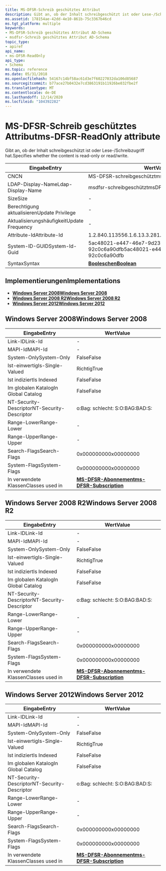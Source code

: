 ```yaml
---
title: MS-DFSR-Schreib geschütztes Attribut
description: Gibt an, ob der Inhalt schreibgeschützt ist oder Lese-/Schreibzugriff hat.
ms.assetid: 178154ae-42dd-4e10-861b-75c3367b46cd
ms.tgt_platform: multiple
keywords:
- MS-DFSR-Schreib geschütztes Attribut AD-Schema
- msdfsr-Schreib geschütztes Attribut AD-Schema
topic_type:
- apiref
api_name:
- ms-DFSR-ReadOnly
api_type:
- Schema
ms.topic: reference
ms.date: 05/31/2018
ms.openlocfilehash: 54167c14bf58ac61d3e7f60227032da106d85687
ms.sourcegitcommit: b77ace27b0432e7cd3863191b11926be032fbe2f
ms.translationtype: MT
ms.contentlocale: de-DE
ms.lasthandoff: 12/14/2020
ms.locfileid: "104392282"
---
```

# <a name="ms-dfsr-readonly-attribute"></a><span data-ttu-id="a027c-105">MS-DFSR-Schreib geschütztes Attribut</span><span class="sxs-lookup"><span data-stu-id="a027c-105">ms-DFSR-ReadOnly attribute</span></span>

<span data-ttu-id="a027c-106">Gibt an, ob der Inhalt schreibgeschützt ist oder Lese-/Schreibzugriff hat.</span><span class="sxs-lookup"><span data-stu-id="a027c-106">Specifies whether the content is read-only or read/write.</span></span>



| <span data-ttu-id="a027c-107">Eingabe</span><span class="sxs-lookup"><span data-stu-id="a027c-107">Entry</span></span> | <span data-ttu-id="a027c-108">Wert</span><span class="sxs-lookup"><span data-stu-id="a027c-108">Value</span></span> |
|-------------------|--------------------------------------|
| <span data-ttu-id="a027c-109">CN</span><span class="sxs-lookup"><span data-stu-id="a027c-109">CN</span></span>                | <span data-ttu-id="a027c-110">MS-DFSR-schreibgeschützt</span><span class="sxs-lookup"><span data-stu-id="a027c-110">ms-DFSR-ReadOnly</span></span>                     |
| <span data-ttu-id="a027c-111">LDAP-Display-Name</span><span class="sxs-lookup"><span data-stu-id="a027c-111">Ldap-Display-Name</span></span> | <span data-ttu-id="a027c-112">msdfsr-schreibgeschützt</span><span class="sxs-lookup"><span data-stu-id="a027c-112">msDFSR-ReadOnly</span></span>                      |
| <span data-ttu-id="a027c-113">Size</span><span class="sxs-lookup"><span data-stu-id="a027c-113">Size</span></span>              | \-                                   |
| <span data-ttu-id="a027c-114">Berechtigung aktualisieren</span><span class="sxs-lookup"><span data-stu-id="a027c-114">Update Privilege</span></span>  | \-                                   |
| <span data-ttu-id="a027c-115">Aktualisierungshäufigkeit</span><span class="sxs-lookup"><span data-stu-id="a027c-115">Update Frequency</span></span>  | \-                                   |
| <span data-ttu-id="a027c-116">Attribute-Id</span><span class="sxs-lookup"><span data-stu-id="a027c-116">Attribute-Id</span></span>      | <span data-ttu-id="a027c-117">1.2.840.113556.1.6.13.3.28</span><span class="sxs-lookup"><span data-stu-id="a027c-117">1.2.840.113556.1.6.13.3.28</span></span>           |
| <span data-ttu-id="a027c-118">System-ID-GUID</span><span class="sxs-lookup"><span data-stu-id="a027c-118">System-Id-Guid</span></span>    | <span data-ttu-id="a027c-119">5ac48021-e447-46e7-9d23-92c0c6a90dfb</span><span class="sxs-lookup"><span data-stu-id="a027c-119">5ac48021-e447-46e7-9d23-92c0c6a90dfb</span></span> |
| <span data-ttu-id="a027c-120">Syntax</span><span class="sxs-lookup"><span data-stu-id="a027c-120">Syntax</span></span>            | [<span data-ttu-id="a027c-121">**Booleschen**</span><span class="sxs-lookup"><span data-stu-id="a027c-121">**Boolean**</span></span>](s-boolean.md)         |



## <a name="implementations"></a><span data-ttu-id="a027c-122">Implementierungen</span><span class="sxs-lookup"><span data-stu-id="a027c-122">Implementations</span></span>

-   [<span data-ttu-id="a027c-123">**Windows Server 2008**</span><span class="sxs-lookup"><span data-stu-id="a027c-123">**Windows Server 2008**</span></span>](#windows-server-2008)
-   [<span data-ttu-id="a027c-124">**Windows Server 2008 R2**</span><span class="sxs-lookup"><span data-stu-id="a027c-124">**Windows Server 2008 R2**</span></span>](#windows-server-2008-r2)
-   [<span data-ttu-id="a027c-125">**Windows Server 2012**</span><span class="sxs-lookup"><span data-stu-id="a027c-125">**Windows Server 2012**</span></span>](#windows-server-2012)

## <a name="windows-server-2008"></a><span data-ttu-id="a027c-126">Windows Server 2008</span><span class="sxs-lookup"><span data-stu-id="a027c-126">Windows Server 2008</span></span>



| <span data-ttu-id="a027c-127">Eingabe</span><span class="sxs-lookup"><span data-stu-id="a027c-127">Entry</span></span> | <span data-ttu-id="a027c-128">Wert</span><span class="sxs-lookup"><span data-stu-id="a027c-128">Value</span></span> |
|------------------------|------------------------------------------------------------------|
| <span data-ttu-id="a027c-129">Link-ID</span><span class="sxs-lookup"><span data-stu-id="a027c-129">Link-Id</span></span>                | \-                                                               |
| <span data-ttu-id="a027c-130">MAPI-Id</span><span class="sxs-lookup"><span data-stu-id="a027c-130">MAPI-Id</span></span>                | \-                                                               |
| <span data-ttu-id="a027c-131">System-Only</span><span class="sxs-lookup"><span data-stu-id="a027c-131">System-Only</span></span>            | <span data-ttu-id="a027c-132">False</span><span class="sxs-lookup"><span data-stu-id="a027c-132">False</span></span>                                                            |
| <span data-ttu-id="a027c-133">Ist-einwertig</span><span class="sxs-lookup"><span data-stu-id="a027c-133">Is-Single-Valued</span></span>       | <span data-ttu-id="a027c-134">Richtig</span><span class="sxs-lookup"><span data-stu-id="a027c-134">True</span></span>                                                             |
| <span data-ttu-id="a027c-135">Ist indiziert</span><span class="sxs-lookup"><span data-stu-id="a027c-135">Is Indexed</span></span>             | <span data-ttu-id="a027c-136">False</span><span class="sxs-lookup"><span data-stu-id="a027c-136">False</span></span>                                                            |
| <span data-ttu-id="a027c-137">Im globalen Katalog</span><span class="sxs-lookup"><span data-stu-id="a027c-137">In Global Catalog</span></span>      | <span data-ttu-id="a027c-138">False</span><span class="sxs-lookup"><span data-stu-id="a027c-138">False</span></span>                                                            |
| <span data-ttu-id="a027c-139">NT-Security-Descriptor</span><span class="sxs-lookup"><span data-stu-id="a027c-139">NT-Security-Descriptor</span></span> | <span data-ttu-id="a027c-140">o:Bag: schlecht: S:</span><span class="sxs-lookup"><span data-stu-id="a027c-140">O:BAG:BAD:S:</span></span>                                                     |
| <span data-ttu-id="a027c-141">Range-Lower</span><span class="sxs-lookup"><span data-stu-id="a027c-141">Range-Lower</span></span>            | \-                                                               |
| <span data-ttu-id="a027c-142">Range-Upper</span><span class="sxs-lookup"><span data-stu-id="a027c-142">Range-Upper</span></span>            | \-                                                               |
| <span data-ttu-id="a027c-143">Search-Flags</span><span class="sxs-lookup"><span data-stu-id="a027c-143">Search-Flags</span></span>           | <span data-ttu-id="a027c-144">0x00000000</span><span class="sxs-lookup"><span data-stu-id="a027c-144">0x00000000</span></span>                                                       |
| <span data-ttu-id="a027c-145">System-Flags</span><span class="sxs-lookup"><span data-stu-id="a027c-145">System-Flags</span></span>           | <span data-ttu-id="a027c-146">0x00000000</span><span class="sxs-lookup"><span data-stu-id="a027c-146">0x00000000</span></span>                                                       |
| <span data-ttu-id="a027c-147">In verwendete Klassen</span><span class="sxs-lookup"><span data-stu-id="a027c-147">Classes used in</span></span>        | [<span data-ttu-id="a027c-148">**MS-DFSR-Abonnement**</span><span class="sxs-lookup"><span data-stu-id="a027c-148">**ms-DFSR-Subscription**</span></span>](c-msdfsr-subscription.md)<br/> |



## <a name="windows-server-2008-r2"></a><span data-ttu-id="a027c-149">Windows Server 2008 R2</span><span class="sxs-lookup"><span data-stu-id="a027c-149">Windows Server 2008 R2</span></span>



| <span data-ttu-id="a027c-150">Eingabe</span><span class="sxs-lookup"><span data-stu-id="a027c-150">Entry</span></span> | <span data-ttu-id="a027c-151">Wert</span><span class="sxs-lookup"><span data-stu-id="a027c-151">Value</span></span> |
|------------------------|------------------------------------------------------------------|
| <span data-ttu-id="a027c-152">Link-ID</span><span class="sxs-lookup"><span data-stu-id="a027c-152">Link-Id</span></span>                | \-                                                               |
| <span data-ttu-id="a027c-153">MAPI-Id</span><span class="sxs-lookup"><span data-stu-id="a027c-153">MAPI-Id</span></span>                | \-                                                               |
| <span data-ttu-id="a027c-154">System-Only</span><span class="sxs-lookup"><span data-stu-id="a027c-154">System-Only</span></span>            | <span data-ttu-id="a027c-155">False</span><span class="sxs-lookup"><span data-stu-id="a027c-155">False</span></span>                                                            |
| <span data-ttu-id="a027c-156">Ist-einwertig</span><span class="sxs-lookup"><span data-stu-id="a027c-156">Is-Single-Valued</span></span>       | <span data-ttu-id="a027c-157">Richtig</span><span class="sxs-lookup"><span data-stu-id="a027c-157">True</span></span>                                                             |
| <span data-ttu-id="a027c-158">Ist indiziert</span><span class="sxs-lookup"><span data-stu-id="a027c-158">Is Indexed</span></span>             | <span data-ttu-id="a027c-159">False</span><span class="sxs-lookup"><span data-stu-id="a027c-159">False</span></span>                                                            |
| <span data-ttu-id="a027c-160">Im globalen Katalog</span><span class="sxs-lookup"><span data-stu-id="a027c-160">In Global Catalog</span></span>      | <span data-ttu-id="a027c-161">False</span><span class="sxs-lookup"><span data-stu-id="a027c-161">False</span></span>                                                            |
| <span data-ttu-id="a027c-162">NT-Security-Descriptor</span><span class="sxs-lookup"><span data-stu-id="a027c-162">NT-Security-Descriptor</span></span> | <span data-ttu-id="a027c-163">o:Bag: schlecht: S:</span><span class="sxs-lookup"><span data-stu-id="a027c-163">O:BAG:BAD:S:</span></span>                                                     |
| <span data-ttu-id="a027c-164">Range-Lower</span><span class="sxs-lookup"><span data-stu-id="a027c-164">Range-Lower</span></span>            | \-                                                               |
| <span data-ttu-id="a027c-165">Range-Upper</span><span class="sxs-lookup"><span data-stu-id="a027c-165">Range-Upper</span></span>            | \-                                                               |
| <span data-ttu-id="a027c-166">Search-Flags</span><span class="sxs-lookup"><span data-stu-id="a027c-166">Search-Flags</span></span>           | <span data-ttu-id="a027c-167">0x00000000</span><span class="sxs-lookup"><span data-stu-id="a027c-167">0x00000000</span></span>                                                       |
| <span data-ttu-id="a027c-168">System-Flags</span><span class="sxs-lookup"><span data-stu-id="a027c-168">System-Flags</span></span>           | <span data-ttu-id="a027c-169">0x00000000</span><span class="sxs-lookup"><span data-stu-id="a027c-169">0x00000000</span></span>                                                       |
| <span data-ttu-id="a027c-170">In verwendete Klassen</span><span class="sxs-lookup"><span data-stu-id="a027c-170">Classes used in</span></span>        | [<span data-ttu-id="a027c-171">**MS-DFSR-Abonnement**</span><span class="sxs-lookup"><span data-stu-id="a027c-171">**ms-DFSR-Subscription**</span></span>](c-msdfsr-subscription.md)<br/> |



## <a name="windows-server-2012"></a><span data-ttu-id="a027c-172">Windows Server 2012</span><span class="sxs-lookup"><span data-stu-id="a027c-172">Windows Server 2012</span></span>



| <span data-ttu-id="a027c-173">Eingabe</span><span class="sxs-lookup"><span data-stu-id="a027c-173">Entry</span></span> | <span data-ttu-id="a027c-174">Wert</span><span class="sxs-lookup"><span data-stu-id="a027c-174">Value</span></span> |
|------------------------|------------------------------------------------------------------|
| <span data-ttu-id="a027c-175">Link-ID</span><span class="sxs-lookup"><span data-stu-id="a027c-175">Link-Id</span></span>                | \-                                                               |
| <span data-ttu-id="a027c-176">MAPI-Id</span><span class="sxs-lookup"><span data-stu-id="a027c-176">MAPI-Id</span></span>                | \-                                                               |
| <span data-ttu-id="a027c-177">System-Only</span><span class="sxs-lookup"><span data-stu-id="a027c-177">System-Only</span></span>            | <span data-ttu-id="a027c-178">False</span><span class="sxs-lookup"><span data-stu-id="a027c-178">False</span></span>                                                            |
| <span data-ttu-id="a027c-179">Ist-einwertig</span><span class="sxs-lookup"><span data-stu-id="a027c-179">Is-Single-Valued</span></span>       | <span data-ttu-id="a027c-180">Richtig</span><span class="sxs-lookup"><span data-stu-id="a027c-180">True</span></span>                                                             |
| <span data-ttu-id="a027c-181">Ist indiziert</span><span class="sxs-lookup"><span data-stu-id="a027c-181">Is Indexed</span></span>             | <span data-ttu-id="a027c-182">False</span><span class="sxs-lookup"><span data-stu-id="a027c-182">False</span></span>                                                            |
| <span data-ttu-id="a027c-183">Im globalen Katalog</span><span class="sxs-lookup"><span data-stu-id="a027c-183">In Global Catalog</span></span>      | <span data-ttu-id="a027c-184">False</span><span class="sxs-lookup"><span data-stu-id="a027c-184">False</span></span>                                                            |
| <span data-ttu-id="a027c-185">NT-Security-Descriptor</span><span class="sxs-lookup"><span data-stu-id="a027c-185">NT-Security-Descriptor</span></span> | <span data-ttu-id="a027c-186">o:Bag: schlecht: S:</span><span class="sxs-lookup"><span data-stu-id="a027c-186">O:BAG:BAD:S:</span></span>                                                     |
| <span data-ttu-id="a027c-187">Range-Lower</span><span class="sxs-lookup"><span data-stu-id="a027c-187">Range-Lower</span></span>            | \-                                                               |
| <span data-ttu-id="a027c-188">Range-Upper</span><span class="sxs-lookup"><span data-stu-id="a027c-188">Range-Upper</span></span>            | \-                                                               |
| <span data-ttu-id="a027c-189">Search-Flags</span><span class="sxs-lookup"><span data-stu-id="a027c-189">Search-Flags</span></span>           | <span data-ttu-id="a027c-190">0x00000000</span><span class="sxs-lookup"><span data-stu-id="a027c-190">0x00000000</span></span>                                                       |
| <span data-ttu-id="a027c-191">System-Flags</span><span class="sxs-lookup"><span data-stu-id="a027c-191">System-Flags</span></span>           | <span data-ttu-id="a027c-192">0x00000000</span><span class="sxs-lookup"><span data-stu-id="a027c-192">0x00000000</span></span>                                                       |
| <span data-ttu-id="a027c-193">In verwendete Klassen</span><span class="sxs-lookup"><span data-stu-id="a027c-193">Classes used in</span></span>        | [<span data-ttu-id="a027c-194">**MS-DFSR-Abonnement**</span><span class="sxs-lookup"><span data-stu-id="a027c-194">**ms-DFSR-Subscription**</span></span>](c-msdfsr-subscription.md)<br/> |



 

 





